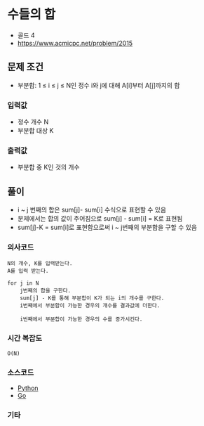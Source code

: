 # 수들의 합

- 골드 4
- https://www.acmicpc.net/problem/2015

## 문제 조건

- 부분합: 1 ≤ i ≤ j ≤ N인 정수 i와 j에 대해 A[i]부터 A[j]까지의 합

### 입력값

- 정수 개수 N
- 부분합 대상 K

### 출력값

- 부분합 중 K인 것의 개수

## 풀이

- i ~ j 번째의 합은 sum[j]- sum[i] 수식으로 표현할 수 있음
- 문제에서는 합의 값이 주어짐으로 sum[j] - sum[i] = K로 표현됨
- sum[j]-K = sum[i]로 표현함으로써 i ~ j번째의 부분합을 구할 수 있음

### 의사코드

```text
N의 개수, K를 입력받는다.
A를 입력 받는다.

for j in N
    j번째의 합을 구한다.
    sum[j] - K를 통해 부분합이 K가 되는 i의 개수를 구한다.
    i번째에서 부분합이 가능한 경우의 개수를 결과값에 더한다.

    i번째에서 부분합이 가능한 경우의 수를 증가시킨다.
```

### 시간 복잡도

```text
O(N)
```

### 소스코드

- [Python](2015.py)
- [Go](./2015.go)

### 기타
